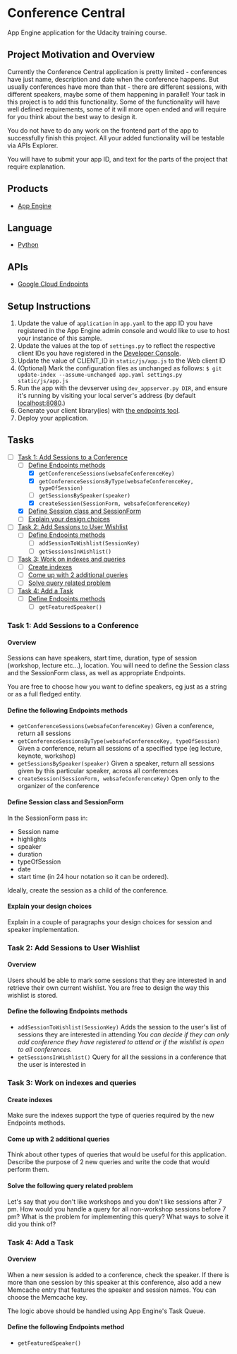 # Conference Central

App Engine application for the Udacity training course.

## Project Motivation and Overview

Currently the Conference Central application is pretty limited - conferences have just name, description and date when the conference happens. But usually conferences have more than that - there are different sessions, with different speakers, maybe some of them happening in parallel! Your task in this project is to add this functionality. Some of the functionality will have well defined requirements, some of it will more open ended and will require for you think about the best way to design it.

You do not have to do any work on the frontend part of the app to successfully finish this project. All your added functionality will be testable via APIs Explorer.

You will have to submit your app ID, and text for the parts of the project that require explanation.

## Products
- [App Engine][1]

## Language
- [Python][2]

## APIs
- [Google Cloud Endpoints][3]

## Setup Instructions
1. Update the value of `application` in `app.yaml` to the app ID you
   have registered in the App Engine admin console and would like to use to host
   your instance of this sample.
1. Update the values at the top of `settings.py` to
   reflect the respective client IDs you have registered in the
   [Developer Console][4].
1. Update the value of CLIENT_ID in `static/js/app.js` to the Web client ID
1. (Optional) Mark the configuration files as unchanged as follows:
   `$ git update-index --assume-unchanged app.yaml settings.py static/js/app.js`
1. Run the app with the devserver using `dev_appserver.py DIR`, and ensure it's running by visiting
   your local server's address (by default [localhost:8080][5].)
1. Generate your client library(ies) with [the endpoints tool][6].
1. Deploy your application.

## Tasks

- [ ] [Task 1: Add Sessions to a Conference][11]
  - [ ] [Define Endpoints methods][12]
    - [x] `getConferenceSessions(websafeConferenceKey)`
    - [x] `getConferenceSessionsByType(websafeConferenceKey, typeOfSession)`
    - [ ] `getSessionsBySpeaker(speaker)`
    - [x] `createSession(SessionForm, websafeConferenceKey)`
  - [x] [Define Session class and SessionForm][13]
  - [ ] [Explain your design choices][14]
- [ ] [Task 2: Add Sessions to User Wishlist][21]
  - [ ] [Define Endpoints methods][22]
    - [ ] `addSessionToWishlist(SessionKey)`
    - [ ] `getSessionsInWishlist()`
- [ ] [Task 3: Work on indexes and queries][31]
  - [ ] [Create indexes][32]
  - [ ] [Come up with 2 additional queries][33]
  - [ ] [Solve query related problem][34]
- [ ] [Task 4: Add a Task][41]
  - [ ] [Define Endpoints methods][42]
    - [ ] `getFeaturedSpeaker()`

### Task 1: Add Sessions to a Conference

#### Overview

Sessions can have speakers, start time, duration, type of session (workshop, lecture etc…), location. You will need to define the Session class and the SessionForm class, as well as appropriate Endpoints.

You are free to choose how you want to define speakers, eg just as a string or as a full fledged entity.

#### Define the following Endpoints methods

- `getConferenceSessions(websafeConferenceKey)`
Given a conference, return all sessions
- `getConferenceSessionsByType(websafeConferenceKey, typeOfSession)`
Given a conference, return all sessions of a specified type (eg lecture, keynote, workshop)
- `getSessionsBySpeaker(speaker)`
Given a speaker, return all sessions given by this particular speaker, across all conferences
- `createSession(SessionForm, websafeConferenceKey)`
Open only to the organizer of the conference

#### Define Session class and SessionForm

In the SessionForm pass in:
- Session name
- highlights
- speaker
- duration
- typeOfSession
- date
- start time (in 24 hour notation so it can be ordered).

Ideally, create the session as a child of the conference.

#### Explain your design choices

Explain in a couple of paragraphs your design choices for session and speaker implementation.

### Task 2: Add Sessions to User Wishlist

#### Overview

Users should be able to mark some sessions that they are interested in and retrieve their own current wishlist. You are free to design the way this wishlist is stored.

#### Define the following Endpoints methods
- `addSessionToWishlist(SessionKey)`
Adds the session to the user's list of sessions they are interested in attending
_You can decide if they can only add conference they have registered to attend or if the wishlist is open to all conferences._
- `getSessionsInWishlist()`
Query for all the sessions in a conference that the user is interested in

### Task 3: Work on indexes and queries

#### Create indexes

Make sure the indexes support the type of queries required by the new Endpoints methods.

#### Come up with 2 additional queries

Think about other types of queries that would be useful for this application. Describe the purpose of 2 new queries and write the code that would perform them.

#### Solve the following query related problem

Let's say that you don't like workshops and you don't like sessions after 7 pm. How would you handle a query for all non-workshop sessions before 7 pm? What is the problem for implementing this query? What ways to solve it did you think of?

### Task 4: Add a Task

#### Overview

When a new session is added to a conference, check the speaker. If there is more than one session by this speaker at this conference, also add a new Memcache entry that features the speaker and session names. You can choose the Memcache key.

The logic above should be handled using App Engine's Task Queue.

#### Define the following Endpoints method

- `getFeaturedSpeaker()`

<!-- Links -->
[1]: https://developers.google.com/appengine
[2]: http://python.org
[3]: https://developers.google.com/appengine/docs/python/endpoints/
[4]: https://console.developers.google.com/
[5]: https://localhost:8080/
[6]: https://developers.google.com/appengine/docs/python/endpoints/endpoints_tool

[11]: #task-1-add-sessions-to-a-conference
[12]: #define-the-following-endpoints-methods
[13]: #define-session-class-and-sessionform
[14]: #explain-your-design-choices

[21]: #task-2-add-sessions-to-user-wishlist
[22]: #define-the-following-endpoints-methods-1

[31]: #task-3-work-on-indexes-and-queries
[32]: #create-indexes
[33]: #come-up-with-2-additional-queries
[34]: #solve-the-following-query-related-problem

[41]: #task-4-add-a-task
[42]: #define-the-following-endpoints-method
